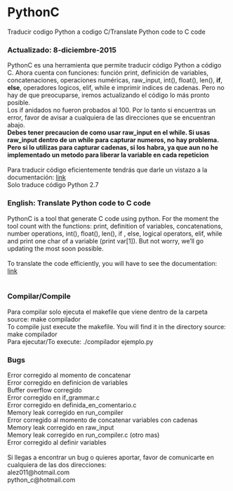 # PythonC
Traducir codigo Python a codigo C/Translate Python code to C code
<br>
<h3>Actualizado: 8-diciembre-2015</h3>
PythonC es una herramienta que permite traducir código Python a código C. Ahora cuenta con funciones: función print, definición de variables, concatenaciones, operaciones numéricas, raw_input, int(), float(), len(), <strong>if</strong>, <strong>else</strong>, operadores logicos, elif, while e imprimir indices de cadenas. Pero no hay de que preocuparse, iremos actualizando el código lo más pronto posible.
<br>
Los if anidados no fueron probados al 100. Por lo tanto si encuentras un error, favor de avisar a cualquiera de las direcciones que se encuentran abajo.<br>
<strong>Debes tener precaucion de como usar raw_input en el while. Si usas raw_input dentro de un while para capturar numeros, no hay problema. Pero si lo utilizas para capturar cadenas, si los habra, ya que aun no he implementado un metodo para liberar la variable en cada repeticion</strong>
<br><br>
Para traducir código eficientemente tendrás que darle un vistazo a la documentación: <a href="https://pythoncblog.wordpress.com/documentacion/">link</a>
<br>
Solo traduce código Python 2.7
<br>

<h3>English: Translate Python code to C code</h3>
PythonC is a tool that generate C code using python. For the moment the tool count with the functions: print, definition of variables, concatenations, number operations, int(), float(), len(), if , else, logical operators, elif, while and print one char of a variable (print var[1]). But not worry, we’ll go updating the most soon possible.<br><br>
To translate the code efficiently, you will have to see the documentation: <a href="https://pythoncblog.wordpress.com/documentacion/">link</a><br><br>

<h3>Compilar/Compile</h3>
Para compilar solo ejecuta el makefile que viene dentro de la carpeta source: make compilador<br>
To compile just execute the makefile. You will find it in the directory source: make compilador
<br>
Para ejecutar/To execute: ./compilador ejemplo.py

<h3>Bugs</h3>
Error corregido al momento de concatenar
<br>
Error corregido en definicion de variables
<br>
Buffer overflow corregido<br>
Error corregido en if_grammar.c<br>
Error corregido en definida_en_comentario.c<br>
Memory leak corregido en run_compiler<br>
Error corregido al momento de concatenar variables con cadenas<br>
Memory leak corregido en raw_input<br>
Memory leak corregido en run_compiler.c (otro mas)<br>
Error corregido al definir variables
<br>
<br>
Si llegas a encontrar un bug o quieres aportar, favor de comunicarte en cualquiera de las dos direcciones:
<br>
alez011@hotmail.com
<br>
python_c@hotmail.com
